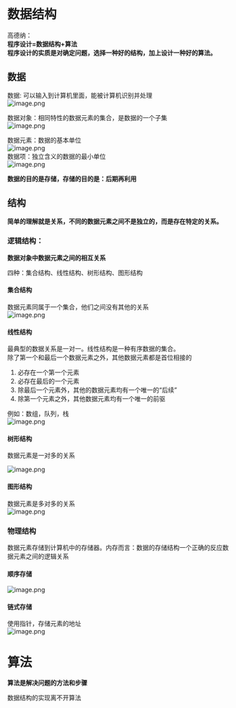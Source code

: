 <a name="ZDpQK"></a>
# 数据结构

高德纳：<br />**程序设计=数据结构+算法**<br />**程序设计的实质是对确定问题，选择一种好的结构，加上设计一种好的算法。**

<a name="VTuMb"></a>
## 数据

数据: 可以输入到计算机里面，能被计算机识别并处理<br />![image.png](https://cdn.nlark.com/yuque/0/2022/png/2976158/1647416291221-3481b3ed-eb69-4e4c-8480-af766a5c8ddc.png)



数据对象：相同特性的数据元素的集合，是数据的一个子集<br />![image.png](https://cdn.nlark.com/yuque/0/2022/png/2976158/1647416300733-8edcd435-4054-4ea1-b017-a0e26c9d1bae.png)

数据元素：数据的基本单位<br />![image.png](https://cdn.nlark.com/yuque/0/2022/png/2976158/1647416318750-6a367b47-4cb5-4c1e-b840-58966acb6c9a.png)<br />数据项：独立含义的数据的最小单位<br />![image.png](https://cdn.nlark.com/yuque/0/2022/png/2976158/1647416326790-7994a9d2-c033-41cd-a122-7ea7e14cbae5.png)

**数据的目的是存储，存储的目的是：后期再利用**



## 结构
**简单的理解就是关系，不同的数据元素之间不是独立的，而是存在特定的关系。**


### 逻辑结构：
**数据对象中数据元素之间的相互关系**

四种：集合结构、线性结构、树形结构、图形结构
<a name="YEDa5"></a>
#### 集合结构
数据元素同属于一个集合，他们之间没有其他的关系<br />![image.png](https://cdn.nlark.com/yuque/0/2022/png/2976158/1647417050836-0089f43e-c54f-413f-84f8-181939ac2275.png)

#### 线性结构
最典型的数据关系是一对一。线性结构是一种有序数据的集合。<br />除了第一个和最后一个数据元素之外，其他数据元素都是首位相接的

1. 必存在一个第一个元素
1. 必存在最后的一个元素
1. 除最后一个元素外，其他的数据元素均有一个唯一的“后续”
1. 除第一个元素之外，其他数据元素均有一个唯一的前驱

例如：数组，队列，栈<br />![image.png](https://cdn.nlark.com/yuque/0/2022/png/2976158/1647418779335-08b25fa6-f6ce-4b69-b539-683bdbf3dcaa.png)



#### 树形结构
数据元素是一对多的关系

![image.png](https://cdn.nlark.com/yuque/0/2022/png/2976158/1647419006694-fc5fcfca-fc0b-4104-8c0d-edef10562878.png)





#### 图形结构
数据元素是多对多的关系<br />![image.png](https://cdn.nlark.com/yuque/0/2022/png/2976158/1647419153836-4b3478be-6cb6-433c-9427-909e9d5ccca0.png)



### 物理结构
数据元素存储到计算机中的存储器。内存而言：数据的存储结构一个正确的反应数据元素之间的逻辑关系

#### 顺序存储
![image.png](https://cdn.nlark.com/yuque/0/2022/png/2976158/1647419509287-4b7a4d20-22e4-4239-b818-38cd53c01dc0.png)



<a name="WAW8B"></a>
#### 链式存储
使用指针，存储元素的地址<br />![image.png](https://cdn.nlark.com/yuque/0/2022/png/2976158/1647419720917-e6128bb1-9160-453f-8eaa-bb3a01846604.png)



# 算法
**算法是解决问题的方法和步骤**

数据结构的实现离不开算法

